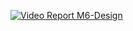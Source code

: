 [![Video Report M6-Design](https://img.youtube.com/vi/62YOdA74uJs/default.jpg)](https://www.youtube.com/watch?v=62YOdA74uJs)
